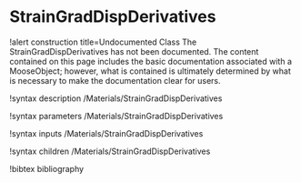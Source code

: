 <!-- MOOSE Documentation Stub: Remove this when content is added. -->

# StrainGradDispDerivatives

!alert construction title=Undocumented Class
The StrainGradDispDerivatives has not been documented. The content contained on this page
includes the basic documentation associated with a MooseObject; however, what is contained is
ultimately determined by what is necessary to make the documentation clear for users.

!syntax description /Materials/StrainGradDispDerivatives

!syntax parameters /Materials/StrainGradDispDerivatives

!syntax inputs /Materials/StrainGradDispDerivatives

!syntax children /Materials/StrainGradDispDerivatives

!bibtex bibliography
